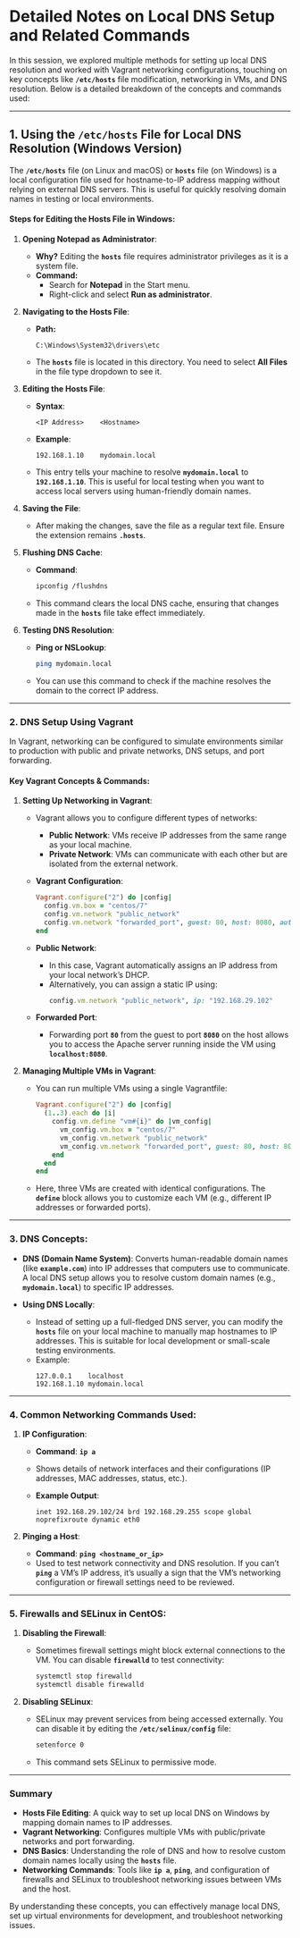 # Detailed Notes on Local DNS Setup and Related Commands

In this session, we explored multiple methods for setting up local DNS resolution and worked with Vagrant networking configurations, touching on key concepts like **`/etc/hosts`** file modification, networking in VMs, and DNS resolution. Below is a detailed breakdown of the concepts and commands used:

---

## 1. **Using the **`/etc/hosts`** File for Local DNS Resolution (Windows Version)**

The **`/etc/hosts`** file (on Linux and macOS) or **`hosts`** file (on Windows) is a local configuration file used for hostname-to-IP address mapping without relying on external DNS servers. This is useful for quickly resolving domain names in testing or local environments.

#### **Steps for Editing the Hosts File in Windows:**

1. **Opening Notepad as Administrator**:
   - **Why?** Editing the **`hosts`** file requires administrator privileges as it is a system file.
   - **Command:**
     - Search for **Notepad** in the Start menu.
     - Right-click and select **Run as administrator**.

2. **Navigating to the Hosts File**:
   - **Path:**
     ```
     C:\Windows\System32\drivers\etc
     ```
   - The **`hosts`** file is located in this directory. You need to select **All Files** in the file type dropdown to see it.

3. **Editing the Hosts File**:
   - **Syntax**:
     ```
     <IP Address>    <Hostname>
     ```
   - **Example**:
     ```
     192.168.1.10    mydomain.local
     ```
   - This entry tells your machine to resolve **`mydomain.local`** to **`192.168.1.10`**. This is useful for local testing when you want to access local servers using human-friendly domain names.

4. **Saving the File**:
   - After making the changes, save the file as a regular text file. Ensure the extension remains **`.hosts`**.

5. **Flushing DNS Cache**:
   - **Command**:
     ```bash
     ipconfig /flushdns
     ```
   - This command clears the local DNS cache, ensuring that changes made in the **`hosts`** file take effect immediately.

6. **Testing DNS Resolution**:
   - **Ping or NSLookup**:
     ```bash
     ping mydomain.local
     ```
   - You can use this command to check if the machine resolves the domain to the correct IP address.

---

### 2. **DNS Setup Using Vagrant**

In Vagrant, networking can be configured to simulate environments similar to production with public and private networks, DNS setups, and port forwarding.

#### **Key Vagrant Concepts & Commands**:

1. **Setting Up Networking in Vagrant**:
   - Vagrant allows you to configure different types of networks:
     - **Public Network**: VMs receive IP addresses from the same range as your local machine.
     - **Private Network**: VMs can communicate with each other but are isolated from the external network.

   - **Vagrant Configuration**:
     ```ruby
     Vagrant.configure("2") do |config|
       config.vm.box = "centos/7"
       config.vm.network "public_network"
       config.vm.network "forwarded_port", guest: 80, host: 8080, auto_correct: true
     end
     ```

   - **Public Network**:
     - In this case, Vagrant automatically assigns an IP address from your local network’s DHCP.
     - Alternatively, you can assign a static IP using:
       ```ruby
       config.vm.network "public_network", ip: "192.168.29.102"
       ```

   - **Forwarded Port**:
     - Forwarding port **`80`** from the guest to port **`8080`** on the host allows you to access the Apache server running inside the VM using **`localhost:8080`**.

2. **Managing Multiple VMs in Vagrant**:
   - You can run multiple VMs using a single Vagrantfile:
     ```ruby
     Vagrant.configure("2") do |config|
       (1..3).each do |i|
         config.vm.define "vm#{i}" do |vm_config|
           vm_config.vm.box = "centos/7"
           vm_config.vm.network "public_network"
           vm_config.vm.network "forwarded_port", guest: 80, host: 8080 + i, auto_correct: true
         end
       end
     end
     ```
   - Here, three VMs are created with identical configurations. The **`define`** block allows you to customize each VM (e.g., different IP addresses or forwarded ports).

---

### 3. **DNS Concepts:**

- **DNS (Domain Name System)**: Converts human-readable domain names (like **`example.com`**) into IP addresses that computers use to communicate. A local DNS setup allows you to resolve custom domain names (e.g., **`mydomain.local`**) to specific IP addresses.

- **Using DNS Locally**:
   - Instead of setting up a full-fledged DNS server, you can modify the **`hosts`** file on your local machine to manually map hostnames to IP addresses. This is suitable for local development or small-scale testing environments.
   - Example:
     ```
     127.0.0.1    localhost
     192.168.1.10 mydomain.local
     ```

---

### 4. **Common Networking Commands Used**:

1. **IP Configuration**:
   - **Command**: **`ip a`**
   - Shows details of network interfaces and their configurations (IP addresses, MAC addresses, status, etc.).
   
   - **Example Output**:
     ```
     inet 192.168.29.102/24 brd 192.168.29.255 scope global noprefixroute dynamic eth0
     ```

2. **Pinging a Host**:
   - **Command**: **`ping <hostname_or_ip>`**
   - Used to test network connectivity and DNS resolution. If you can’t **`ping`** a VM’s IP address, it’s usually a sign that the VM’s networking configuration or firewall settings need to be reviewed.

---

### 5. **Firewalls and SELinux in CentOS**:

1. **Disabling the Firewall**:
   - Sometimes firewall settings might block external connections to the VM. You can disable **`firewalld`** to test connectivity:
     ```bash
     systemctl stop firewalld
     systemctl disable firewalld
     ```

2. **Disabling SELinux**:
   - SELinux may prevent services from being accessed externally. You can disable it by editing the **`/etc/selinux/config`** file:
     ```bash
     setenforce 0
     ```
   - This command sets SELinux to permissive mode.

---

### Summary

- **Hosts File Editing**: A quick way to set up local DNS on Windows by mapping domain names to IP addresses.
- **Vagrant Networking**: Configures multiple VMs with public/private networks and port forwarding.
- **DNS Basics**: Understanding the role of DNS and how to resolve custom domain names locally using the **`hosts`** file.
- **Networking Commands**: Tools like **`ip a`**, **`ping`**, and configuration of firewalls and SELinux to troubleshoot networking issues between VMs and the host.

By understanding these concepts, you can effectively manage local DNS, set up virtual environments for development, and troubleshoot networking issues.